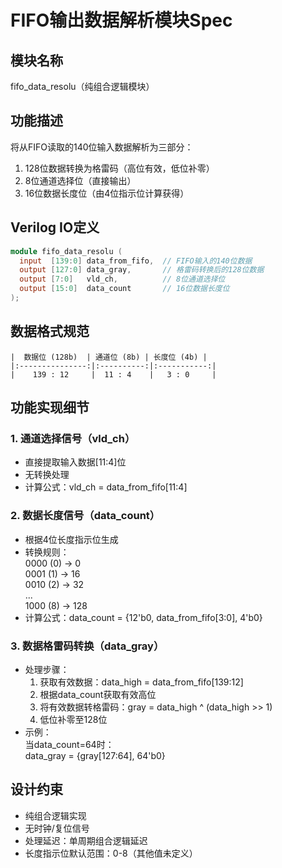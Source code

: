 # FIFO输出数据解析模块Spec

## 模块名称
fifo_data_resolu（纯组合逻辑模块）

## 功能描述
将从FIFO读取的140位输入数据解析为三部分：
1. 128位数据转换为格雷码（高位有效，低位补零）
2. 8位通道选择位（直接输出）
3. 16位数据长度位（由4位指示位计算获得）

## Verilog IO定义
```verilog
module fifo_data_resolu (
  input  [139:0] data_from_fifo,  // FIFO输入的140位数据
  output [127:0] data_gray,       // 格雷码转换后的128位数据
  output [7:0]   vld_ch,          // 8位通道选择位
  output [15:0]  data_count       // 16位数据长度位
);
```

## 数据格式规范
```
|  数据位 (128b)  | 通道位 (8b) | 长度位 (4b) |
|:---------------:|:----------:|:-----------:|
|    139 : 12     |  11 : 4    |   3 : 0     |
```

## 功能实现细节

### 1. 通道选择信号（vld_ch）
- 直接提取输入数据[11:4]位
- 无转换处理
- 计算公式：vld_ch = data_from_fifo[11:4]

### 2. 数据长度信号（data_count）
- 根据4位长度指示位生成
- 转换规则：  
  0000 (0) → 0  
  0001 (1) → 16  
  0010 (2) → 32  
  ...  
  1000 (8) → 128
- 计算公式：data_count = {12'b0, data_from_fifo[3:0], 4'b0} 

### 3. 数据格雷码转换（data_gray）
- 处理步骤：
  1. 获取有效数据：data_high = data_from_fifo[139:12]
  2. 根据data_count获取有效高位
  3. 将有效数据转格雷码：gray = data_high ^ (data_high >> 1)
  4. 低位补零至128位
- 示例：  
  当data_count=64时：  
  data_gray = {gray[127:64], 64'b0}

## 设计约束
- 纯组合逻辑实现
- 无时钟/复位信号
- 处理延迟：单周期组合逻辑延迟
- 长度指示位默认范围：0-8（其他值未定义）
